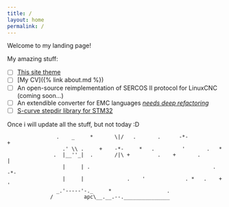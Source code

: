```yaml
---
title: /
layout: home
permalink: /
---
```


Welcome to my landing page!

My amazing stuff:
 * [ ] [This site theme](https://github.com/arabel1a/jekyll-theme-console)
 * [ ] [My CV]({% link about.md %})
 * [ ] An open-source reimplementation of SERCOS II protocol for LinuxCNC (coming soon...)
 * [ ] An extendible converter for EMC languages *[needs deep refactoring](https://github.com/arabel1a/lst2ngc)*
 * [ ] [S-curve stepdir library for STM32](https://github.com/arabel1a/S-curve-stepdir)
 
Once i will update all the stuff, but not today :D

```
                .    _     *       \|/   .       .      -*-              +
                  .' \\ .     +    -*-     *   .         '       .   *
               .  |__''_|  .       /|\ +         .    +       .           |
                  |     | .                                        .     -*-
                  |     |              .    '             . *   .    +    '
                _.'-----'-._     *                  .
              /          apc\__.__.--._______________
```
